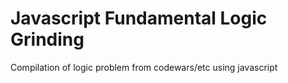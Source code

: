 # Javascript Fundamental Logic Grinding
Compilation of logic problem from codewars/etc using javascript
